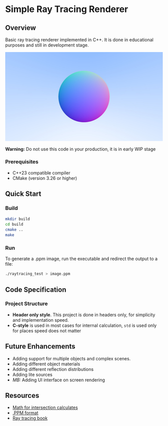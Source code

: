 
# Simple Ray Tracing Renderer

## Overview
Basic ray tracing renderer implemented in C++. 
It is done in educational purposes and still in development stage.

![](example.png)

**Warning:** Do not use this code in your production, it is in early WIP stage  

### Prerequisites
- C++23 compatible compiler
- CMake (version 3.26 or higher)


## Quick Start

### Build
```bash
mkdir build
cd build
cmake ..
make
```

### Run
To generate a .ppm image, run the executable and redirect the output to a file:

```bash
./raytracing_test > image.ppm
```

## Code Specification

### Project Structure
- **Header only style**. This project is done in headers only, for simplicity and implementation speed.
- **C-style** is used in most cases for internal calculation, `std` is used only for places speed does not matter 

## Future Enhancements
- Adding support for multiple objects and complex scenes.
- Adding different object materials 
- Adding different reflection distributions 
- Adding lite sources 
- *MB:* Adding UI interface on screen rendering

## Resources 

- [Math for intersection calculates](https://www.scratchapixel.com/lessons/3d-basic-rendering/minimal-ray-tracer-rendering-simple-shapes/ray-sphere-intersection.html)
- [.PPM format](https://en.wikipedia.org/wiki/Netpbm#File_formats)
- [Ray tracing book](https://raytracing.github.io/books/RayTracingInOneWeekend.html)